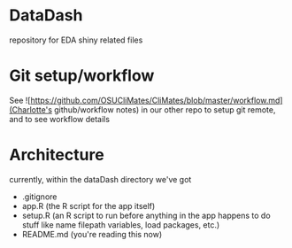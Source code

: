 # DataDash
repository for EDA shiny related files

# Git setup/workflow
See ![https://github.com/OSUCliMates/CliMates/blob/master/workflow.md](Charlotte's github/workflow notes) in our other repo to setup git remote, and to see workflow details

# Architecture
currently, within the dataDash directory we've got

* .gitignore
* app.R (the R script for the app itself)
* setup.R (an R script to run before anything in the app happens to do stuff like name filepath variables, load packages, etc.)
* README.md (you're reading this now)

